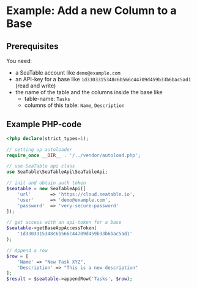 # Example: Add a new Column to a Base

## Prerequisites

You need:

* a SeaTable account like `demo@example.com`
* an API-key for a base like `1d3303315348c6b566c44709d459b33b6bac5ad1` (read and write)
* the name of the table and the columns inside the base like
  * table-name: `Tasks`
  * columns of this table: `Name`, `Description`

## Example PHP-code

```php
<?php declare(strict_types=1);

// setting up autoloader
require_once __DIR__ . '/../vendor/autoload.php';

// use SeaTable api class
use SeaTable\SeaTableApi\SeaTableApi;

// init and obtain auth token
$seatable = new SeaTableApi([
    'url'       => 'https://cloud.seatable.io',
    'user'      => 'demo@example.com',
    'password'  => 'very-secure-password'
]);

// get access with an api-token for a base
$seatable->getBaseAppAccessToken(
    '1d3303315348c6b566c44709d459b33b6bac5ad1'
);

// Append a row
$row = [
	'Name' => "New Task XYZ",
	'Description' => "This is a new description"
];
$result = $seatable->appendRow('Tasks', $row);
```
